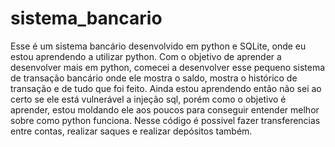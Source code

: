 # sistema_bancario

Esse é um sistema bancário desenvolvido em python e SQLite, onde eu estou aprendendo a utilizar python.
Com o objetivo de aprender a desenvolver mais em python, comecei a desenvolver esse pequeno sistema de transação bancário onde ele mostra o saldo, mostra o histórico de transação e de tudo que foi feito.
Ainda estou aprendendo então não sei ao certo se ele está vulnerável a injeção sql, porém como o objetivo é aprender, estou moldando ele aos poucos para conseguir entender melhor sobre como python funciona.
Nesse código é possivel fazer transferencias entre contas, realizar saques e realizar depósitos também.
